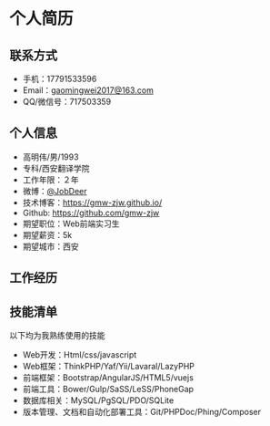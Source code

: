 
# 个人简历


## 联系方式
- 手机：17791533596 
- Email：gaomingwei2017@163.com
- QQ/微信号：717503359


## 个人信息

 - 高明伟/男/1993 
 - 专科/西安翻译学院  
 - 工作年限：２年 
 - 微博：[@JobDeer](http://weibo.com/jobdeer)  
 - 技术博客：https://gmw-zjw.github.io/  
 - Github: https://github.com/gmw-zjw 
 - 期望职位：Web前端实习生
 - 期望薪资：5k
 - 期望城市：西安

## 工作经历


## 技能清单
  以下均为我熟练使用的技能
- Web开发：Html/css/javascript
- Web框架：ThinkPHP/Yaf/Yii/Lavaral/LazyPHP
- 前端框架：Bootstrap/AngularJS/HTML5/vuejs
- 前端工具：Bower/Gulp/SaSS/LeSS/PhoneGap
- 数据库相关：MySQL/PgSQL/PDO/SQLite
- 版本管理、文档和自动化部署工具：Git/PHPDoc/Phing/Composer


